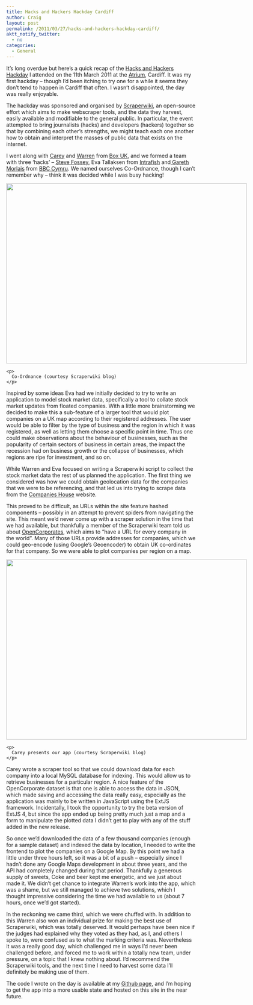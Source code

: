 ```yaml
---
title: Hacks and Hackers Hackday Cardiff
author: Craig
layout: post
permalink: /2011/03/27/hacks-and-hackers-hackday-cardiff/
aktt_notify_twitter:
  - no
categories:
  - General
---
```

It&#8217;s long overdue but here&#8217;s a quick recap of the [Hacks and Hackers Hackday][1] I attended on the 11th March 2011 at the [Atrium][2], Cardiff. It was my first hackday &#8211; though I&#8217;d been itching to try one for a while it seems they don&#8217;t tend to happen in Cardiff that often. I wasn&#8217;t disappointed, the day was really enjoyable.

The hackday was sponsored and organised by [Scraperwiki][3], an open-source effort which aims to make webscraper tools, and the data they harvest, easily available and modifiable to the general public. In particular, the event attempted to bring journalists (hacks) and developers (hackers) together so that by combining each other&#8217;s strengths, we might teach each one another how to obtain and interpret the masses of public data that exists on the internet.

I went along with [Carey][4] and [Warren][5] from [Box UK][6], and we formed a team with three &#8216;hacks&#8217; &#8211; <a href="http://twitter.com/#!/yessof" target="_blank">Steve Fossey</a>, Eva Tallaksen from <a href="http://www.intrafish.no/global/" target="_blank">Intrafish</a> and<a href="http://twitter.com/#!/digitalst" target="_blank"> Gareth Morlais</a> from <a href="http://www.bbc.co.uk/cymru/" target="_blank">BBC Cymru</a>. We named ourselves Co-Ordnance, though I can&#8217;t remember why &#8211; think it was decided while I was busy hacking!

<div class="mceTemp">
  <dl id="attachment_162" class="wp-caption alignnone" style="width: 650px;">
    <dt class="wp-caption-dt">
      <a href="http://marvelley.com/wp-content/uploads/2011/03/stock-exchange.jpg"><img class="size-full wp-image-162" title="Co-Ordnance (courtesy Scraperwiki blog)" src="http://marvelley.com/wp-content/uploads/2011/03/stock-exchange.jpg" alt="" width="640" height="478" /></a>
    </dt>
    
    <p>
      Co-Ordnance (courtesy Scraperwiki blog)
    </p>
  </dl>
</div>

Inspired by some ideas Eva had we initially decided to try to write an application to model stock market data, specifically a tool to collate stock market updates from floated companies. With a little more brainstorming we decided to make this a sub-feature of a larger tool that would plot companies on a UK map according to their registered addresses. The user would be able to filter by the type of business and the region in which it was registered, as well as letting them choose a specific point in time. Thus one could make observations about the behaviour of businesses, such as the popularity of certain sectors of business in certain areas, the impact the recession had on business growth or the collapse of businesses, which regions are ripe for investment, and so on.

While Warren and Eva focused on writing a Scraperwiki script to collect the stock market data the rest of us planned the application. The first thing we considered was how we could obtain geolocation data for the companies that we were to be referencing, and that led us into trying to scrape data from the [Companies House][7] website.

This proved to be difficult, as URLs within the site feature hashed components &#8211; possibly in an attempt to prevent spiders from navigating the site. This meant we&#8217;d never come up with a scraper solution in the time that we had available, but thankfully a member of the Scraperwiki team told us about [OpenCorporates][8], which aims to &#8220;have a URL for every company in the world&#8221;. Many of those URLs provide addresses for companies, which we could geo-encode (using Google&#8217;s Geoencoder) to obtain UK co-ordinates for that company. So we were able to plot companies per region on a map.

<div class="mceTemp">
  <dl id="attachment_161" class="wp-caption alignnone" style="width: 650px;">
    <dt class="wp-caption-dt">
      <a href="http://marvelley.com/wp-content/uploads/2011/03/coordnance2.jpg"><img class="size-full wp-image-161 " title="Carey presents our app (courtesy Scraperwiki blog)" src="http://marvelley.com/wp-content/uploads/2011/03/coordnance2.jpg" alt="" width="640" height="478" /></a>
    </dt>
    
    <p>
      Carey presents our app (courtesy Scraperwiki blog)
    </p>
  </dl>
</div>

Carey wrote a scraper tool so that we could download data for each company into a local MySQL database for indexing. This would allow us to retrieve businesses for a particular region. A nice feature of the OpenCorporate dataset is that one is able to access the data in JSON, which made saving and accessing the data really easy, especially as the application was mainly to be written in JavaScript using the ExtJS framework. Incidentally, I took the opportunity to try the beta version of ExtJS 4, but since the app ended up being pretty much just a map and a form to manipulate the plotted data I didn&#8217;t get to play with any of the stuff added in the new release.

So once we&#8217;d downloaded the data of a few thousand companies (enough for a sample dataset) and indexed the data by location, I needed to write the frontend to plot the companies on a Google Map. By this point we had a little under three hours left, so it was a bit of a push &#8211; especially since I hadn&#8217;t done any Google Maps development in about three years, and the API had completely changed during that period. Thankfully a generous supply of sweets, Coke and beer kept me energetic, and we just about made it. We didn&#8217;t get chance to integrate Warren&#8217;s work into the app, which was a shame, but we still managed to achieve two solutions, which I thought impressive considering the time we had available to us (about 7 hours, once we&#8217;d got started).

In the reckoning we came third, which we were chuffed with. In addition to this Warren also won an individual prize for making the best use of Scraperwiki, which was totally deserved. It would perhaps have been nice if the judges had explained why they voted as they had, as I, and others I spoke to, were confused as to what the marking criteria was. Nevertheless it was a really good day, which challenged me in ways I&#8217;d never been challenged before, and forced me to work within a totally new team, under pressure, on a topic that I knew nothing about. I&#8217;d recommend the Scraperwiki tools, and the next time I need to harvest some data I&#8217;ll definitely be making use of them.

The code I wrote on the day is available at my [Github page][9], and I&#8217;m hoping to get the app into a more usable state and hosted on this site in the near future.

 [1]: http://blog.scraperwiki.com/2011/03/15/cardiff-hacks-and-hackers-hacks-day/
 [2]: http://cci.glam.ac.uk/campus/
 [3]: http://scraperwiki.com/
 [4]: http://twitter.com/#!/HandyBiteSize
 [5]: http://twitter.com/#!/woogoose
 [6]: http://www.boxuk.com/
 [7]: http://www.companieshouse.gov.uk/
 [8]: http://opencorporates.com/
 [9]: https://github.com/craigmarvelley/hhhCar